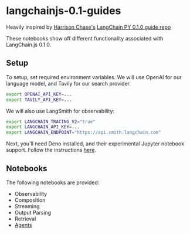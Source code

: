 # langchainjs-0.1-guides

Heavily inspired by [Harrison Chase's](https://twitter.com/hwchase17) [LangChain PY 0.1.0 guide repo](https://github.com/hwchase17/langchain-0.1-guides)

These notebooks show off different functionality associated with LangChain.js 0.1.0.

## Setup

To setup, set required environment variables. We will use OpenAI for our language model, and Tavily for our search provider.

```bash
export OPENAI_API_KEY=...
export TAVILY_API_KEY=...
```

We will also use LangSmith for observability:

```bash
export LANGCHAIN_TRACING_V2="true"
export LANGCHAIN_API_KEY=...
export LANGCHAIN_ENDPOINT="https://api.smith.langchain.com"
```

Next, you'll need Deno installed, and their experimental Jupyter notebook support.
Follow the instructions [here](https://docs.deno.com/runtime/manual/tools/jupyter).

## Notebooks
The following notebooks are provided:

- Observability
- Composition
- Streaming
- Output Parsing
- Retrieval
- [Agents]()
